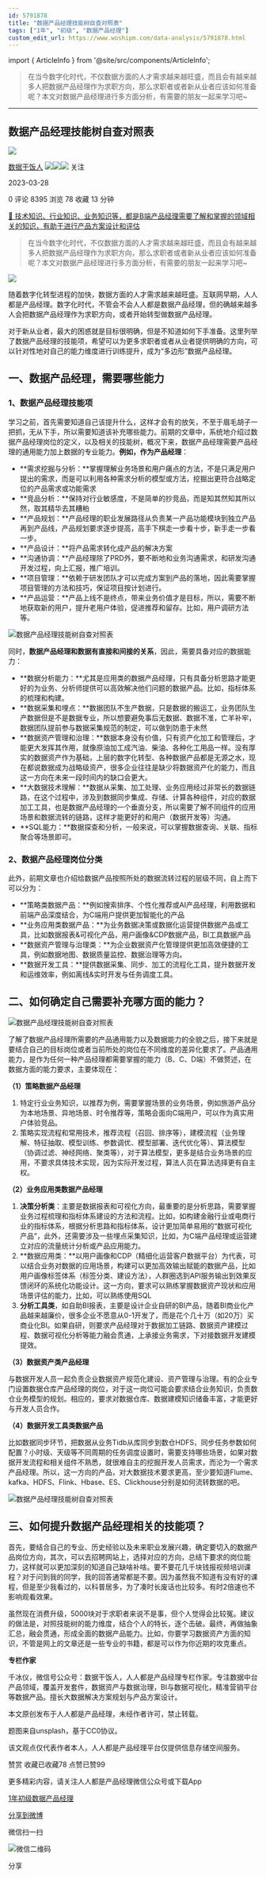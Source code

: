 ```yaml
---
id: 5791878
title: "数据产品经理技能树自查对照表"
tags: ["1年", "初级", "数据产品经理"]
custom_edit_url: https://www.woshipm.com/data-analysis/5791878.html
---
```

import { ArticleInfo } from '@site/src/components/ArticleInfo';

<ArticleInfo
    author="数据干饭人"
    authorLink="https://www.woshipm.com/u/850132"
    published="2023-03-28"
    views={8395}
    comments={0}
    collects={78}
/>

> 在当今数字化时代，不仅数据方面的人才需求越来越旺盛，而且会有越来越多人把数据产品经理作为求职方向，那么求职者或者新从业者应该如何准备呢？本文对数据产品经理进行多方面分析，有需要的朋友一起来学习吧~

---

## 数据产品经理技能树自查对照表

[![](https://image.woshipm.com/wp-files/2021/09/cOGve0gK4PPmNSNMsXSG.jpg!/both/72x72)](https://www.woshipm.com/u/850132)

[数据干饭人](https://www.woshipm.com/u/850132) ![](https://static.woshipm.com/tag/1121_1@2x.png)![](https://static.woshipm.com/tag/2103_1@2x.png)![](https://static.woshipm.com/tag/2104_1@2x.png) 关注

2023-03-28

0 评论 8395 浏览 78 收藏 13 分钟

[🔗 技术知识、行业知识、业务知识等，都是B端产品经理需要了解和掌握的领域相关的知识，有助于进行产品方案设计和评估](https://ke.qidianla.com/courses/bcpm)

> 在当今数字化时代，不仅数据方面的人才需求越来越旺盛，而且会有越来越多人把数据产品经理作为求职方向，那么求职者或者新从业者应该如何准备呢？本文对数据产品经理进行多方面分析，有需要的朋友一起来学习吧~

![](https://image.yunyingpai.com/wp/2023/03/ekFCXusyDywTiFJ3HA1r.jpg)

随着数字化转型进程的加快，数据方面的人才需求越来越旺盛。互联网早期，人人都是产品经理。数字化时代，不管会不会人人都是数据产品经理，但的确越来越多人会把数据产品经理作为求职方向，或者开始转型做数据产品经理。

对于新从业者，最大的困惑就是目标很明确，但是不知道如何下手准备。这里列举了数据产品经理的技能项，希望可以为更多求职者或者从业者提供明确的方向，可以针对性地对自己的能力维度进行训练提升，成为“多边形”数据产品经理。

## 一、数据产品经理，需要哪些能力

### 1、数据产品经理技能项

学习之前，首先需要知道自己该提升什么，这样才会有的放矢，不至于眉毛胡子一把抓，无从下手，所以需要知道该补充哪些能力。前期的文章中，系统地介绍过数据产品经理岗位的定义，以及相关的技能树，概况下来，数据产品经理需要产品经理的通用能力加上数据的专业能力。**例如，作为产品经理**：

*   **需求挖掘与分析：**掌握理解业务场景和用户痛点的方法，不是只满足用户提出的需求，而是可以利用各种需求分析的模型或方法，挖掘出更符合战略定位的产品需求或功能需求
*   **竞品分析：**保持对行业敏感度，不是简单的抄竞品，而是知其然知其所以然，取其精华去其糟粕
*   **产品规划：**产品经理的职业发展路径从负责某一产品功能模块到独立产品再到产品线，产品规划要求逐步提高，高手下棋走一步看十步，新手走一步看一步。
*   **产品设计：**将产品需求转化成产品的解决方案
*   **沟通协调：**产品经理除了PRD外，要不断地和业务沟通需求，和研发沟通开发过程，向上汇报，推广培训。
*   **项目管理：**依赖于研发团队才可以完成方案到产品的落地，因此需要掌握项目管理的方法和技巧，保证项目按计划进行。
*   **产品运营：**产品上线不是终点，带来业务价值才是目标，所以，需要不断地获取新的用户，提升老用户体验，促进推荐和留存。比如，用户调研方法等。

![数据产品经理技能树自查对照表](https://image.yunyingpai.com/wp/2023/03/AksDMHzmtq17LyRgglCo.jpeg)

同时，**数据产品经理和数据有直接和间接的关系**，因此，需要具备对应的数据能力：

*   **数据分析能力：**尤其是应用类的数据产品经理，只有具备分析思路才能更好的为业务、分析师提供可以高效解决他们问题的数据产品。比如，指标体系的梳理和构建。
*   **数据采集和埋点：**数据团队不生产数据，只是数据的搬运工，业务团队生产数据但是不是数据专业，所以想要避免事后无数据、数据不准，亡羊补牢，数据团队提前参与数据采集规范的制定，可以做到防患于未然
*   **数据资产管理和治理：**数据本身没有价值，只有资产化加工和管理后，才能更大发挥其作用，就像原油加工成汽油、柴油、各种化工用品一样。没有厚实的数据资产作为基础，上层的数字化转型、各种数据产品都是无源之水，现在都说数据成为战略级资产，很多企业往往是缺少将数据资产化的能力，而且这一方向在未来一段时间内的缺口会更大。
*   **大数据技术理解：**数据从采集、加工处理、业务应用经过非常长的数据链路，在这个过程中，涉及到数据同步集成、存储、计算各种组件，对应的数据加工工具，也是数据产品经理的一个垂直分支，所以需要了解不同组件的应用场景和数据流转的链路，这样才能更好的和用户（数据开发等）沟通。
*   **SQL能力：**数据探查和分析，一般来说，可以掌握数据查询、关联、指标聚合等场景即可。

### 2、数据产品经理岗位分类

此外，前期文章也介绍给数据产品按照所处的数据流转过程的层级不同，自上而下可以分为：

*   **策略类数据产品：**例如搜索排序、个性化推荐或AI产品经理，利用数据和前端产品深度结合，为C端用户提供更加智能化的产品
*   **业务应用类数据产品：**为业务数据决策或数据化运营提供数据产品或工具，比如数据报表&可视化产品，用户画像&CDP数据产品，BI工具数据产品
*   **数据资产管理与治理类：**为企业数据资产化管理提供更加高效便捷的工具，例如数据地图、数据质量监控、数据治理等方向。
*   **数据开发工具：**提供数据采集、同步、加工的流程化工具，提升数据开发和运维效率，例如离线&实时开发与任务调度工具。

## 二、如何确定自己需要补充哪方面的能力？

![数据产品经理技能树自查对照表](https://image.yunyingpai.com/wp/2023/03/4bx4T3cjE9n6sEoVZEH2.png)

了解了数据产品经理所需要的产品通用能力以及数据能力的全貌之后，接下来就是要结合自己的目标岗位或者当前所处的岗位在不同维度的差异化要求了。产品通用能力，是作为任何一种产品经理都需要掌握的能力（B、C、D端）不做赘述，在数据方面的能力要求，主要体现在：

**（1）策略数据产品经理**

1.  特定行业业务知识，以推荐为例，需要掌握场景的业务场景，例如旅游产品分为本地场景、异地场景、时令推荐等，策略会面向C端用户，可以作为真实用户体验竞品。
2.  策略实现流程和常用技术，推荐流程（召回、排序等），建模流程（业务理解、特征抽取、模型训练、参数调优、模型部署、迭代优化等）、算法模型（协调过滤、神经网络、聚类等），对于算法模型，更多是结合业务场景的应用，不要求具体技术实现，因为实际开发过程，算法人员在算法选择更有自主权。

**（2）业务应用类数据产品经理**

1.  **决策分析类**：主要是数据报表和可视化方向，最重要的是分析思路，需要掌握业务过程梳理和指标体系建设的方法和流程。比如，如构建金融行业或电商行业的指标体系，根据分析思路和指标体系，设计更加简单易用的“数据可视化产品”，此外，还需要涉及一些埋点采集知识，比如，为C端产品经理或运营建立对应的流量统计分析或产品应用能力。
2.  **数据应用类：**以用户画像和CDP（精细化运营客户数据平台）为代表，可以结合业务对数据的应用场景，构建可以更加高效输出赋能的数据产品，比如用户画像标签体系（标签分类、建设方法），人群圈选到API服务输出到效果反馈闭环的系统化功能设计。这一方向，要求可以熟练掌握数据资产现状和应用场景评估的能力，比如，可以熟练使用SQL
3.  **分析工具类**，如自助BI报表，主要是设计企业自研的BI产品，随着BI商业化产品越来越廉价，很多企业不愿意从0-1开发了，而是花个几十万（如20万）买商业化BI。如果自研，则要求产品经理对于数据加工链路、数据资产建模过程、数据可视化分析等能力融会贯通，上承接业务需求，下对接数据开发建模提效。

**（3）数据资产类产品经理**

与数据开发人员一起负责企业数据资产规范化建设、资产管理与治理。有的企业专门设置数据仓库产品经理的岗位，对于这一岗位可能会要求结合业务知识，负责数仓业务模型的规划。相应的，要求对数据仓库、数据建模知识储备丰富，才能更好与开发人员合作。

**（4）数据开发工具类数据产品**

比如数据同步环节，把数据从业务Tidb从库同步到数仓HDFS，同步任务参数如何配置？小时级、天级等不同周期的任务调度设置时，需要支持哪些场景，如果对数据开发流程和相关组件不熟悉，就很难自主的挖掘开发人员需求，而沦为一个需求产品经理。所以，这一方向的产品，对大数据技术要求更高，至少要知道Flume、kafka、HDFS、Flink、Hbase、ES、Clickhouse分别是如何流转数据的吧。

![数据产品经理技能树自查对照表](https://image.yunyingpai.com/wp/2023/03/Pqf91iT6sbm9eDd049N2.jpeg)

## 三、如何提升数据产品经理相关的技能项？

首先，要结合自己的专业、历史经验以及未来职业发展兴趣，确定要切入的数据产品岗位方向，其次，可以去招聘网站上，选择对应的方向，总结下要求的岗位能力，这样就可以更加深刻的知道自己缺啥补啥。要不要花几千块钱报视频培训课程？对于问到我的同学，我的回答通常都是不要。因为虽然我不知道有没有好的课程，但是至少我看过的，以科普居多，为了凑时长废话也比较多。有时2倍速也不影响观看效果。

虽然现在消费升级，5000块对于求职者来说不是事，但个人觉得会比较冤。建议的做法是，对照技能树的能力维度，结合个人的特长，逐个击破。最终，再做抽象汇总，融会贯通，形成全面的数据产品能力。比如，你要学习数据资产方面的知识，不管是网上的文章还是一些专业的书籍，都是可以作为你近期的攻克重点。

**专栏作家**

千冰仪，微信号公众号：数据干饭人，人人都是产品经理专栏作家。专注数据中台产品领域，覆盖开发套件，数据资产与数据治理，BI与数据可视化，精准营销平台等数据产品。擅长大数据解决方案规划与产品方案设计。

本文原创发布于人人都是产品经理，未经作者许可，禁止转载。

题图来自unsplash，基于CC0协议。

该文观点仅代表作者本人，人人都是产品经理平台仅提供信息存储空间服务。

赞赏 收藏已收藏78 点赞已赞99

更多精彩内容，请关注人人都是产品经理微信公众号或下载App

[1年](https://www.woshipm.com/tag/1%e5%b9%b4)[初级](https://www.woshipm.com/tag/%e5%88%9d%e7%ba%a7)[数据产品经理](https://www.woshipm.com/tag/%e6%95%b0%e6%8d%ae%e4%ba%a7%e5%93%81%e7%bb%8f%e7%90%86)

[分享到微博](https://service.weibo.com/share/share.php?appkey=2775287854&title=数据产品经理技能树自查对照表&url=https://www.woshipm.com/data-analysis/5791878.html&pic=https://image.yunyingpai.com/wp/2023/03/ekFCXusyDywTiFJ3HA1r.jpg)

微信扫一扫

![微信二维码](https://api.pwmqr.com/qrcode/create/?url=https://www.woshipm.com/data-analysis/5791878.html)

分享